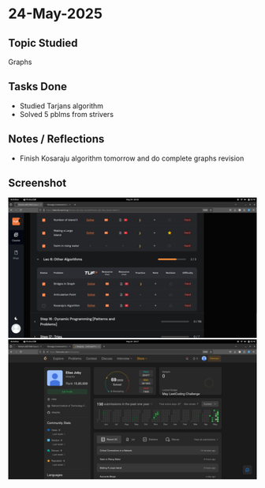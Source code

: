 # 24-May-2025

## Topic Studied
Graphs

## Tasks Done

- Studied Tarjans algorithm
- Solved 5 pblms from strivers

## Notes / Reflections
- Finish Kosaraju algorithm tomorrow and do complete graphs revision

## Screenshot
![Profile Leetcode/Striver](../screenshots/17.1.png)
![Profile Leetcode/Striver](../screenshots/17.2.png)
